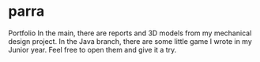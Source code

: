 # parra
Portfolio
In the main, there are reports and 3D models from my mechanical design project. In the Java branch, there are some little game I wrote in my Junior year. Feel free to open them and give it a try.
